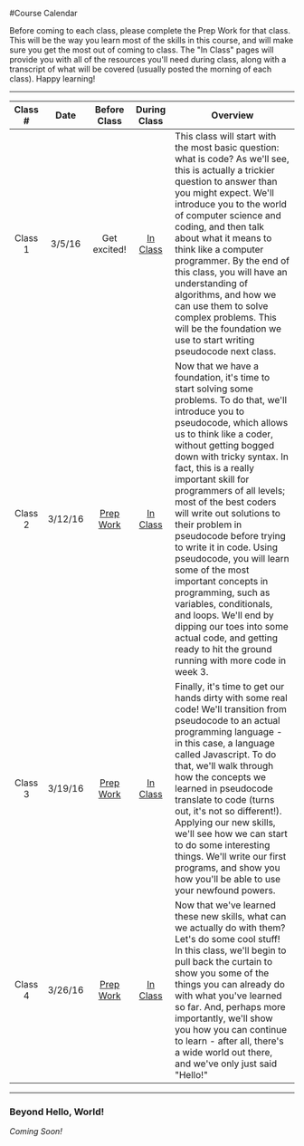 #Course Calendar

Before coming to each class, please complete the Prep Work for that class. This will be the way you learn most of the skills in this course, and will make sure you get the most out of coming to class. The "In Class" pages will provide you with all of the resources you'll need during class, along with a transcript of what will be covered (usually posted the morning of each class). Happy learning!
***

Class # | Date | Before Class | During Class | Overview
:------:|:----:|:------------:|:------------:|-----------------------|
Class 1 | 3/5/16 | Get excited! | [In Class](./materials/class1) | This class will start with the most basic question: what is code? As we'll see, this is actually a trickier question to answer than you might expect. We'll introduce you to the world of computer science and coding, and then talk about what it means to think like a computer programmer. By the end of this class, you will have an understanding of algorithms, and how we can use them to solve complex problems. This will be the foundation we use to start writing pseudocode next class. |
Class 2 | 3/12/16 | [Prep Work](./materials/class2-prep) | [In Class](./materials/class2) | Now that we have a foundation, it's time to start solving some problems. To do that, we'll introduce you to pseudocode, which allows us to think like a coder, without getting bogged down with tricky syntax. In fact, this is a really important skill for programmers of all levels; most of the best coders will write out solutions to their problem in pseudocode before trying to write it in code. Using pseudocode, you will learn some of the most important concepts in programming, such as variables, conditionals, and loops. We'll end by dipping our toes into some actual code, and getting ready to hit the ground running with more code in week 3. |
Class 3 | 3/19/16 | [Prep Work](./materials/class3-prep)| [In Class](./materials/class3) | Finally, it's time to get our hands dirty with some real code! We'll transition from pseudocode to an actual programming language - in this case, a language called Javascript. To do that, we'll walk through how the concepts we learned in pseudocode translate to code (turns out, it's not so different!). Applying our new skills, we'll see how we can start to do some interesting things. We'll write our first programs, and show you how you'll be able to use your newfound powers. 
Class 4 | 3/26/16 | [Prep Work](./materials/class4-prep)| [In Class](./materials/class4) | Now that we've learned these new skills, what can we actually do with them? Let's do some cool stuff! In this class, we'll begin to pull back the curtain to show you some of the things you can already do with what you've learned so far. And, perhaps more importantly, we'll show you how you can continue to learn - after all, there's a wide world out there, and we've only just said "Hello!"
***
### Beyond Hello, World!
*Coming Soon!*

